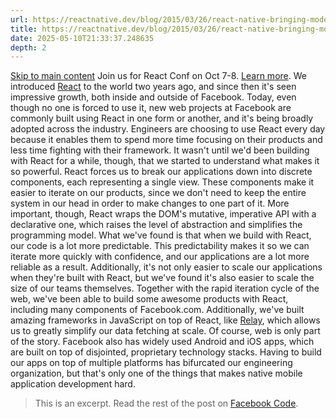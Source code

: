 ```yaml
---
url: https://reactnative.dev/blog/2015/03/26/react-native-bringing-modern-web-techniques-to-mobile
title: https://reactnative.dev/blog/2015/03/26/react-native-bringing-modern-web-techniques-to-mobile
date: 2025-05-10T21:33:37.248635
depth: 2
---
```


[Skip to main content](https://reactnative.dev/blog/2015/03/26/react-native-bringing-modern-web-techniques-to-mobile#__docusaurus_skipToContent_fallback)
Join us for React Conf on Oct 7-8. [Learn more](https://conf.react.dev).
We introduced [React](https://code.facebook.com/projects/176988925806765/react/) to the world two years ago, and since then it's seen impressive growth, both inside and outside of Facebook. Today, even though no one is forced to use it, new web projects at Facebook are commonly built using React in one form or another, and it's being broadly adopted across the industry. Engineers are choosing to use React every day because it enables them to spend more time focusing on their products and less time fighting with their framework. It wasn't until we'd been building with React for a while, though, that we started to understand what makes it so powerful.
React forces us to break our applications down into discrete components, each representing a single view. These components make it easier to iterate on our products, since we don't need to keep the entire system in our head in order to make changes to one part of it. More important, though, React wraps the DOM's mutative, imperative API with a declarative one, which raises the level of abstraction and simplifies the programming model. What we've found is that when we build with React, our code is a lot more predictable. This predictability makes it so we can iterate more quickly with confidence, and our applications are a lot more reliable as a result. Additionally, it's not only easier to scale our applications when they're built with React, but we've found it's also easier to scale the size of our teams themselves.
Together with the rapid iteration cycle of the web, we've been able to build some awesome products with React, including many components of Facebook.com. Additionally, we've built amazing frameworks in JavaScript on top of React, like [Relay](https://reactjs.org/blog/2015/02/20/introducing-relay-and-graphql.html), which allows us to greatly simplify our data fetching at scale. Of course, web is only part of the story. Facebook also has widely used Android and iOS apps, which are built on top of disjointed, proprietary technology stacks. Having to build our apps on top of multiple platforms has bifurcated our engineering organization, but that's only one of the things that makes native mobile application development hard.
> This is an excerpt. Read the rest of the post on [Facebook Code](https://code.facebook.com/posts/1014532261909640/react-native-bringing-modern-web-techniques-to-mobile/).


